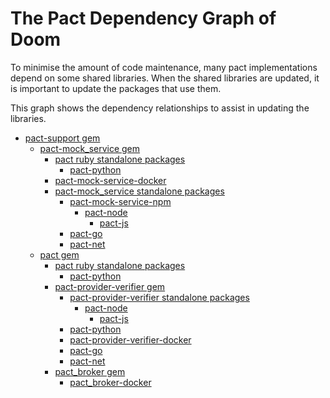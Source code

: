 # The Pact Dependency Graph of Doom

To minimise the amount of code maintenance, many pact implementations depend on some shared libraries. When the shared libraries are updated, it is important to update the packages that use them.

This graph shows the dependency relationships to assist in updating the libraries.


* [pact-support gem][pact-support-gem]
    * [pact-mock_service gem][pact-mock-service-gem]
        * [pact ruby standalone packages][pact-ruby-standalone]
            * [pact-python][pact-python]
        * [pact-mock-service-docker][pact-mock-service-docker]
        * [pact-mock_service standalone packages][pact-mock-service-standalone]
            * [pact-mock-service-npm][pact-mock-service-npm]
                * [pact-node][pact-node]
                    * [pact-js][pact-js]         
            * [pact-go][pact-go]
            * [pact-net][pact-net]
    * [pact gem][pact-gem]
        * [pact ruby standalone packages][pact-ruby-standalone]
            * [pact-python][pact-python]
        * [pact-provider-verifier gem][pact-provider-verifier-gem]
            * [pact-provider-verifier standalone packages][pact-provider-verifier-standalone]
                * [pact-node][pact-node]
                    *  [pact-js][pact-js]
            * [pact-python][pact-python]                    
            * [pact-provider-verifier-docker][pact-provider-verifier-docker]
            * [pact-go][pact-go]  
            * [pact-net][pact-net]            
        * [pact_broker gem][pact-broker-gem]
            * [pact_broker-docker][pact_broker-docker]


[pact-support-gem]: https://github.com/pact-foundation/pact-support/blob/master/RELEASING.md
[pact-mock-service-gem]: https://github.com/pact-foundation/pact-mock_service/blob/master/RELEASING.md
[pact-mock-service-standalone]: https://github.com/pact-foundation/pact-mock_service/blob/master/packaging/README.md
[pact-gem]: https://github.com/realestate-com-au/pact/blob/master/RELEASING.md
[pact-mock-service-npm]: https://github.com/pact-foundation/pact-mock-service-npm/blob/master/RELEASING.md
[pact-node]: https://github.com/pact-foundation/pact-node/blob/master/RELEASING.md
[pact-js]: https://github.com/pact-foundation/pact-js/blob/master/RELEASING.md
[pact-provider-verifier-gem]: https://github.com/pact-foundation/pact-provider-verifier/blob/master/RELEASING.md
[pact-provider-verifier-standalone]: https://github.com/pact-foundation/pact-provider-verifier/blob/master/RELEASING.md
[pact-provider-verifier-docker]: https://github.com/DiUS/pact-provider-verifier-docker/blob/master/RELEASING.md
[pact-mock-service-docker]: https://github.com/pact-foundation/pact-mock-service-docker/blob/master/RELEASING.md
[pact-broker-gem]: https://github.com/pact-foundation/pact_broker/blob/master/RELEASING.md
[pact_broker-docker]: https://github.com/DiUS/pact_broker-docker/blob/master/RELEASING.md
[pact-python]: https://github.com/pact-foundation/pact-python/blob/master/RELEASING.md
[pact-ruby-standalone]: https://github.com/pact-foundation/pact-ruby-standalone/blob/master/RELEASING.md
[pact-go]: https://github.com/pact-foundation/pact-go/blob/master/RELEASING.md
[pact-net]: https://github.com/SEEK-Jobs/pact-net
